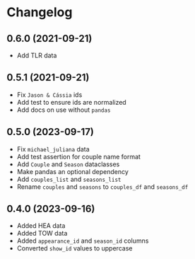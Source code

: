 # Changelog

## 0.6.0 (2021-09-21)

- Add TLR data

## 0.5.1 (2021-09-21)

- Fix `Jason & Cássia` ids
- Add test to ensure ids are normalized
- Add docs on use without `pandas`

## 0.5.0 (2023-09-17)

- Fix `michael_juliana` data
- Add test assertion for couple name format
- Add `Couple` and `Season` dataclasses
- Make pandas an optional dependency
- Add `couples_list` and `seasons_list`
- Rename `couples` and `seasons` to `couples_df` and `seasons_df`

## 0.4.0 (2023-09-16)

- Added HEA data
- Added TOW data
- Added `appearance_id` and `season_id` columns
- Converted `show_id` values to uppercase
